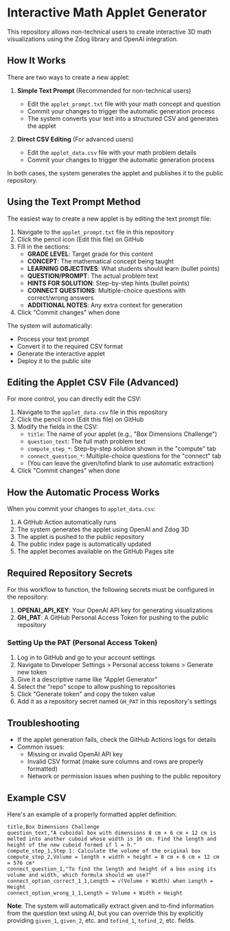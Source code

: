 # Interactive Math Applet Generator

This repository allows non-technical users to create interactive 3D math visualizations using the Zdog library and OpenAI integration.

## How It Works

There are two ways to create a new applet:

1. **Simple Text Prompt** (Recommended for non-technical users)
   - Edit the `applet_prompt.txt` file with your math concept and question
   - Commit your changes to trigger the automatic generation process
   - The system converts your text into a structured CSV and generates the applet

2. **Direct CSV Editing** (For advanced users)
   - Edit the `applet_data.csv` file with your math problem details
   - Commit your changes to trigger the automatic generation process

In both cases, the system generates the applet and publishes it to the public repository.

## Using the Text Prompt Method

The easiest way to create a new applet is by editing the text prompt file:

1. Navigate to the `applet_prompt.txt` file in this repository
2. Click the pencil icon (Edit this file) on GitHub
3. Fill in the sections:
   - **GRADE LEVEL**: Target grade for this content
   - **CONCEPT**: The mathematical concept being taught
   - **LEARNING OBJECTIVES**: What students should learn (bullet points)
   - **QUESTION/PROMPT**: The actual problem text
   - **HINTS FOR SOLUTION**: Step-by-step hints (bullet points)
   - **CONNECT QUESTIONS**: Multiple-choice questions with correct/wrong answers
   - **ADDITIONAL NOTES**: Any extra context for generation
4. Click "Commit changes" when done

The system will automatically:
- Process your text prompt
- Convert it to the required CSV format
- Generate the interactive applet
- Deploy it to the public site

## Editing the Applet CSV File (Advanced)

For more control, you can directly edit the CSV:

1. Navigate to the `applet_data.csv` file in this repository
2. Click the pencil icon (Edit this file) on GitHub
3. Modify the fields in the CSV:
   - `title`: The name of your applet (e.g., "Box Dimensions Challenge")
   - `question_text`: The full math problem text
   - `compute_step_*`: Step-by-step solution shown in the "compute" tab
   - `connect_question_*`: Multiple-choice questions for the "connect" tab
   - (You can leave the given/tofind blank to use automatic extraction)
4. Click "Commit changes" when done

## How the Automatic Process Works

When you commit your changes to `applet_data.csv`:

1. A GitHub Action automatically runs
2. The system generates the applet using OpenAI and Zdog 3D
3. The applet is pushed to the public repository
4. The public index page is automatically updated
5. The applet becomes available on the GitHub Pages site

## Required Repository Secrets

For this workflow to function, the following secrets must be configured in the repository:

1. **OPENAI_API_KEY**: Your OpenAI API key for generating visualizations
2. **GH_PAT**: A GitHub Personal Access Token for pushing to the public repository

### Setting Up the PAT (Personal Access Token)

1. Log in to GitHub and go to your account settings
2. Navigate to Developer Settings > Personal access tokens > Generate new token
3. Give it a descriptive name like "Applet Generator"
4. Select the "repo" scope to allow pushing to repositories
5. Click "Generate token" and copy the token value
6. Add it as a repository secret named `GH_PAT` in this repository's settings

## Troubleshooting

- If the applet generation fails, check the GitHub Actions logs for details
- Common issues:
  - Missing or invalid OpenAI API key
  - Invalid CSV format (make sure columns and rows are properly formatted)
  - Network or permission issues when pushing to the public repository
  
## Example CSV

Here's an example of a properly formatted applet definition:

```
title,Box Dimensions Challenge
question_text,"A cuboidal box with dimensions 8 cm × 6 cm × 12 cm is melted into another cuboid whose width is 16 cm. Find the length and height of the new cuboid formed if l = h."
compute_step_1,Step 1: Calculate the volume of the original box
compute_step_2,Volume = length × width × height = 8 cm × 6 cm × 12 cm = 576 cm³
connect_question_1,"To find the length and height of a box using its volume and width, which formula should we use?"
connect_option_correct_1_1,Length = √(Volume ÷ Width) when Length = Height
connect_option_wrong_1_1,Length = Volume × Width × Height
```

**Note**: The system will automatically extract given and to-find information from the question text using AI, but you can override this by explicitly providing `given_1`, `given_2`, etc. and `tofind_1`, `tofind_2`, etc. fields.
